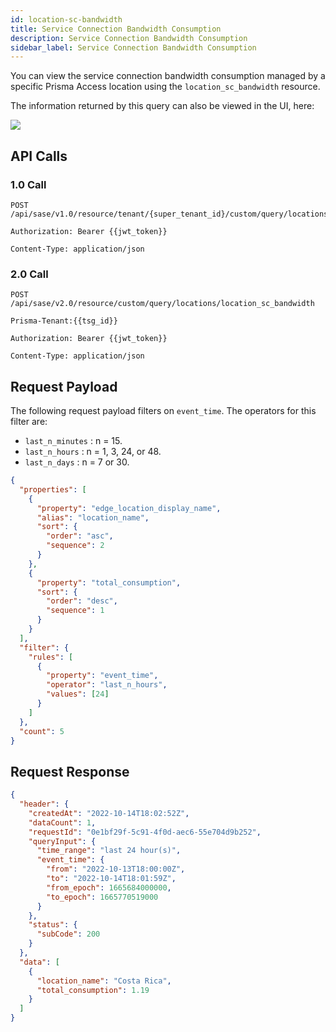 ```yaml
---
id: location-sc-bandwidth
title: Service Connection Bandwidth Consumption
description: Service Connection Bandwidth Consumption
sidebar_label: Service Connection Bandwidth Consumption
---
```


You can view the service connection bandwidth consumption managed by a specific Prisma Access location
using the `location_sc_bandwidth` resource.

The information returned by this query can also be viewed in the UI, here:

![](/access/img/location-sc-bw.png)

## API Calls

### 1.0 Call

    POST /api/sase/v1.0/resource/tenant/{super_tenant_id}/custom/query/locations/location_sc_bandwidth

    Authorization: Bearer {{jwt_token}}

    Content-Type: application/json

### 2.0 Call

    POST /api/sase/v2.0/resource/custom/query/locations/location_sc_bandwidth

    Prisma-Tenant:{{tsg_id}}

    Authorization: Bearer {{jwt_token}}

    Content-Type: application/json

## Request Payload

The following request payload filters on `event_time`. The operators for this filter are:

- `last_n_minutes` : n = 15.
- `last_n_hours` : n = 1, 3, 24, or 48.
- `last_n_days` : n = 7 or 30.

```json
{
  "properties": [
    {
      "property": "edge_location_display_name",
      "alias": "location_name",
      "sort": {
        "order": "asc",
        "sequence": 2
      }
    },
    {
      "property": "total_consumption",
      "sort": {
        "order": "desc",
        "sequence": 1
      }
    }
  ],
  "filter": {
    "rules": [
      {
        "property": "event_time",
        "operator": "last_n_hours",
        "values": [24]
      }
    ]
  },
  "count": 5
}
```

## Request Response

```json
{
  "header": {
    "createdAt": "2022-10-14T18:02:52Z",
    "dataCount": 1,
    "requestId": "0e1bf29f-5c91-4f0d-aec6-55e704d9b252",
    "queryInput": {
      "time_range": "last 24 hour(s)",
      "event_time": {
        "from": "2022-10-13T18:00:00Z",
        "to": "2022-10-14T18:01:59Z",
        "from_epoch": 1665684000000,
        "to_epoch": 1665770519000
      }
    },
    "status": {
      "subCode": 200
    }
  },
  "data": [
    {
      "location_name": "Costa Rica",
      "total_consumption": 1.19
    }
  ]
}
```
